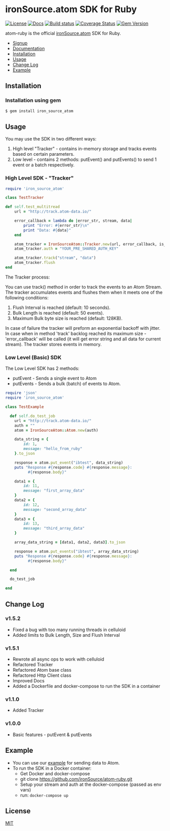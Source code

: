 # ironSource.atom SDK for Ruby

[![License][license-image]][license-url]
[![Docs][docs-image]][docs-url]
[![Build status][travis-image]][travis-url]
[![Coverage Status][coveralls-image]][coveralls-url]
[![Gem Version][gem-image]][gem-url]

atom-ruby is the official [ironSource.atom](http://www.ironsrc.com/data-flow-management) SDK for Ruby.

- [Signup](https://atom.ironsrc.com/#/signup)
- [Documentation][docs-url]
- [Installation](#installation)
- [Usage](#usage)
- [Change Log](#change-log)
- [Example](#example)

## Installation

### Installation using gem
```bash
$ gem install iron_source_atom
```

## Usage

You may use the SDK in two different ways:

1. High level "Tracker" - contains in-memory storage and tracks events based on certain parameters.
2. Low level - contains 2 methods: putEvent() and putEvents() to send 1 event or a batch respectively.

### High Level SDK - "Tracker"

```ruby
require 'iron_source_atom'

class TestTracker

def self.test_multitread
    url = "http://track.atom-data.io/"

    error_callback = lambda do |error_str, stream, data|
        print "Error: #{error_str}\n"
        print "Data: #{data}"
    end

    atom_tracker = IronSourceAtom::Tracker.new(url, error_callback, is_blocking=false)
    atom_tracker.auth = "YOUR_PRE_SHARED_AUTH_KEY"

    atom_tracker.track("stream", "data")
    atom_tracker.flush
end
```

The Tracker process:

You can use track() method in order to track the events to an Atom Stream.
The tracker accumulates events and flushes them when it meets one of the following conditions:
 
1. Flush Interval is reached (default: 10 seconds).
2. Bulk Length is reached (default: 50 events).
3. Maximum Bulk byte size is reached (default: 128KB).

In case of failure the tracker will preform an exponential backoff with jitter.
In case when in method 'track' backlog reached its maximum size - 'error_callback' will be called 
(it will get error string and all data for current stream).
The tracker stores events in memory.

### Low Level (Basic) SDK

The Low Level SDK has 2 methods:  
- putEvent - Sends a single event to Atom  
- putEvents - Sends a bulk (batch) of events to Atom.

```ruby
require 'json'
require 'iron_source_atom'

class TestExample

  def self.do_test_job
    url = "http://track.atom-data.io/"
    auth = ""
    atom = IronSourceAtom::Atom.new(auth)

    data_string = {
        id: 1,
        message: "hello_from_ruby"
    }.to_json

    response = atom.put_event("ibtest", data_string)
    puts "Response #{response.code} #{response.message}:
          #{response.body}"

    data1 = {
        id: 11,
        message: "first_array_data"
    }
    data2 = {
        id: 12,
        message: "second_array_data"
    }
    data3 = {
        id: 13,
        message: "third_array_data"
    }

    array_data_string = [data1, data2, data3].to_json

    response = atom.put_events("ibtest", array_data_string)
    puts "Response #{response.code} #{response.message}:
          #{response.body}"

  end

  do_test_job

end
```
## Change Log

### v1.5.2
- Fixed a bug with too many running threads in celluloid
- Added limits to Bulk Length, Size and Flush Interval

### v1.5.1
- Rewrote all async ops to work with celluloid
- Refactored Tracker
- Refactored Atom base class
- Refactored Http Client class
- Improved Docs
- Added a Dockerfile and docker-compose to run the SDK in a container

### v1.1.0
- Added Tracker

### v1.0.0
- Basic features - putEvent & putEvents

## Example

- You can use our [example](example) for sending data to Atom.
- To run the SDK in a Docker container:  
    - Get Docker and docker-compose
    - git clone https://github.com/ironSource/atom-ruby.git
    - Setup your stream and auth at the docker-compose (passed as env vars)
    - run: ```docker-compose up ```

## License
[MIT][license-url]

[license-image]: https://img.shields.io/badge/license-MIT-blue.svg?style=flat-square
[license-url]: LICENSE
[travis-image]: https://travis-ci.org/ironSource/atom-ruby.svg?branch=master
[travis-url]: https://travis-ci.org/ironSource/atom-ruby
[coveralls-image]: https://coveralls.io/repos/github/ironSource/atom-ruby/badge.svg?branch=master
[coveralls-url]: https://coveralls.io/github/ironSource/atom-ruby?branch=master
[docs-image]: https://img.shields.io/badge/docs-latest-blue.svg
[docs-url]: https://ironsource.github.io/atom-ruby/
[gem-image]: https://badge.fury.io/rb/iron_source_atom.svg
[gem-url]: https://badge.fury.io/rb/iron_source_atom
